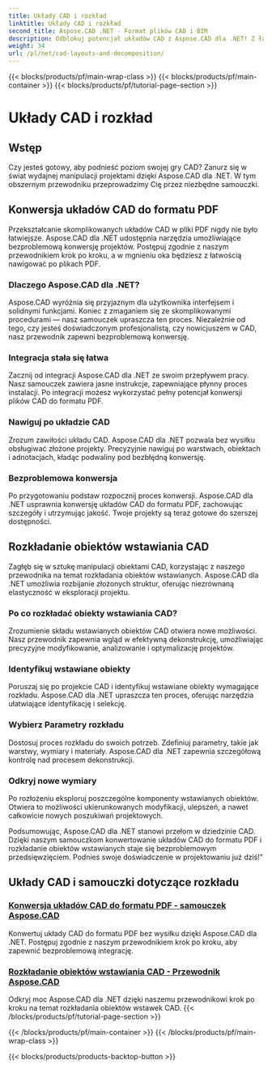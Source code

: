 ```yaml
---
title: Układy CAD i rozkład
linktitle: Układy CAD i rozkład
second_title: Aspose.CAD .NET - Format plików CAD i BIM
description: Odblokuj potencjał układów CAD z Aspose.CAD dla .NET! Z łatwością konwertuj projekty do formatu PDF, korzystając z naszego przewodnika. Bez wysiłku opanuj rozkład wstawianych obiektów.
weight: 34
url: /pl/net/cad-layouts-and-decomposition/
---
```


{{< blocks/products/pf/main-wrap-class >}}
{{< blocks/products/pf/main-container >}}
{{< blocks/products/pf/tutorial-page-section >}}

# Układy CAD i rozkład




## Wstęp

Czy jesteś gotowy, aby podnieść poziom swojej gry CAD? Zanurz się w świat wydajnej manipulacji projektami dzięki Aspose.CAD dla .NET. W tym obszernym przewodniku przeprowadzimy Cię przez niezbędne samouczki.
## Konwersja układów CAD do formatu PDF

Przekształcanie skomplikowanych układów CAD w pliki PDF nigdy nie było łatwiejsze. Aspose.CAD dla .NET udostępnia narzędzia umożliwiające bezproblemową konwersję projektów. Postępuj zgodnie z naszym przewodnikiem krok po kroku, a w mgnieniu oka będziesz z łatwością nawigować po plikach PDF.

### Dlaczego Aspose.CAD dla .NET?

Aspose.CAD wyróżnia się przyjaznym dla użytkownika interfejsem i solidnymi funkcjami. Koniec z zmaganiem się ze skomplikowanymi procedurami — nasz samouczek upraszcza ten proces. Niezależnie od tego, czy jesteś doświadczonym profesjonalistą, czy nowicjuszem w CAD, nasz przewodnik zapewni bezproblemową konwersję.

### Integracja stała się łatwa

Zacznij od integracji Aspose.CAD dla .NET ze swoim przepływem pracy. Nasz samouczek zawiera jasne instrukcje, zapewniające płynny proces instalacji. Po integracji możesz wykorzystać pełny potencjał konwersji plików CAD do formatu PDF.

### Nawiguj po układzie CAD

Zrozum zawiłości układu CAD. Aspose.CAD dla .NET pozwala bez wysiłku obsługiwać złożone projekty. Precyzyjnie nawiguj po warstwach, obiektach i adnotacjach, kładąc podwaliny pod bezbłędną konwersję.

### Bezproblemowa konwersja

Po przygotowaniu podstaw rozpocznij proces konwersji. Aspose.CAD dla .NET usprawnia konwersję układów CAD do formatu PDF, zachowując szczegóły i utrzymując jakość. Twoje projekty są teraz gotowe do szerszej dostępności.

## Rozkładanie obiektów wstawiania CAD

Zagłęb się w sztukę manipulacji obiektami CAD, korzystając z naszego przewodnika na temat rozkładania obiektów wstawianych. Aspose.CAD dla .NET umożliwia rozbijanie złożonych struktur, oferując niezrównaną elastyczność w eksploracji projektu.

### Po co rozkładać obiekty wstawiania CAD?

Zrozumienie składu wstawianych obiektów CAD otwiera nowe możliwości. Nasz przewodnik zapewnia wgląd w efektywną dekonstrukcję, umożliwiając precyzyjne modyfikowanie, analizowanie i optymalizację projektów.

### Identyfikuj wstawiane obiekty

Poruszaj się po projekcie CAD i identyfikuj wstawiane obiekty wymagające rozkładu. Aspose.CAD dla .NET upraszcza ten proces, oferując narzędzia ułatwiające identyfikację i selekcję.

### Wybierz Parametry rozkładu

Dostosuj proces rozkładu do swoich potrzeb. Zdefiniuj parametry, takie jak warstwy, wymiary i materiały. Aspose.CAD dla .NET zapewnia szczegółową kontrolę nad procesem dekonstrukcji.

### Odkryj nowe wymiary

Po rozłożeniu eksploruj poszczególne komponenty wstawianych obiektów. Otwiera to możliwości ukierunkowanych modyfikacji, ulepszeń, a nawet całkowicie nowych poszukiwań projektowych.

Podsumowując, Aspose.CAD dla .NET stanowi przełom w dziedzinie CAD. Dzięki naszym samouczkom konwertowanie układów CAD do formatu PDF i rozkładanie obiektów wstawianych staje się bezproblemowym przedsięwzięciem. Podnieś swoje doświadczenie w projektowaniu już dziś!”
## Układy CAD i samouczki dotyczące rozkładu
### [Konwersja układów CAD do formatu PDF - samouczek Aspose.CAD](./converting-cad-layouts-to-pdf/)
Konwertuj układy CAD do formatu PDF bez wysiłku dzięki Aspose.CAD dla .NET. Postępuj zgodnie z naszym przewodnikiem krok po kroku, aby zapewnić bezproblemową integrację.
### [Rozkładanie obiektów wstawiania CAD - Przewodnik Aspose.CAD](./decomposing-cad-insert-objects/)
Odkryj moc Aspose.CAD dla .NET dzięki naszemu przewodnikowi krok po kroku na temat rozkładania obiektów wstawek CAD.
{{< /blocks/products/pf/tutorial-page-section >}}

{{< /blocks/products/pf/main-container >}}
{{< /blocks/products/pf/main-wrap-class >}}

{{< blocks/products/products-backtop-button >}}
